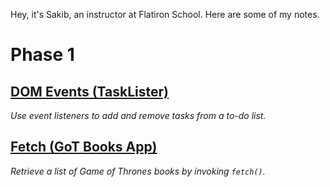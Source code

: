 Hey, it's Sakib, an instructor at Flatiron School. Here are some of my notes.

# Phase 1

## [DOM Events (TaskLister)](phase-1/dom-events)
_Use event listeners to add and remove tasks from a to-do list._

## [Fetch (GoT Books App)](phase-1/fetch-get)
_Retrieve a list of Game of Thrones books by invoking `fetch()`._
